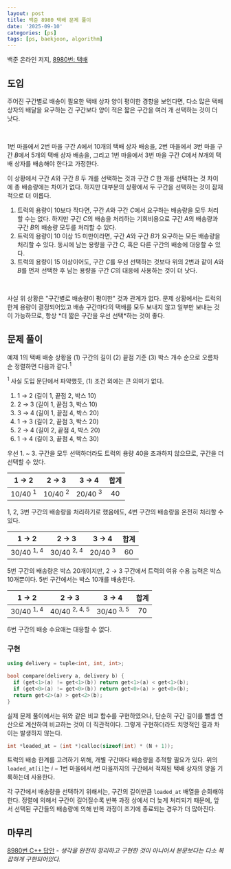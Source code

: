 ```yaml
---
layout: post
title: 백준 8980 택배 문제 풀이
date: '2025-09-10'
categories: [ps]
tags: [ps, baekjoon, algorithm]
---
```


백준 온라인 저지, [8980번: 택배](https://www.acmicpc.net/problem/8980)

## 도입

주어진 구간별로 배송이 필요한 택배 상자 양이 평이한 경향을 보인다면, 다소 많은 택배 상자의 배달을 요구하는 긴 구간보다 양이 적은 짧은 구간을 여러 개 선택하는 것이 더 낫다.  

<br />

1번 마을에서 2번 마을 구간 $A$에서 10개의 택배 상자 배송을, 2번 마을에서 3번 마을 구간 $B$에서 5개의 택배 상자 배송을, 그리고 1번 마을에서 3번 마을 구간 $C$에서 $N$개의 택배 상자를 배송해야 한다고 가정한다.

이 상황에서 구간 $A$와 구간 $B$ 두 개를 선택하는 것과 구간 $C$ 한 개를 선택하는 것 차이에 총 배송량에는 차이가 없다. 하지만 대부분의 상황에서 두 구간을 선택하는 것이 잠재적으로 더 이롭다.

1. 트럭의 용량이 10보다 작다면, 구간 $A$와 구간 $C$에서 요구하는 배송량을 모두 처리할 수는 없다. 하지만 구간 $C$의 배송을 처리하는 기회비용으로 구간 $A$의 배송량과 구간 $B$의 배송량 모두를 처리할 수 있다.
2. 트럭의 용량이 10 이상 15 미만이라면, 구간 $A$와 구간 $B$가 요구하는 모든 배송량을 처리할 수 있다. 동시에 남는 용량을 구간 $C$, 혹은 다른 구간의 배송에 대응할 수 있다.
3. 트럭의 용량이 15 이상이어도, 구간 $C$를 우선 선택하는 것보다 위의 2번과 같이 $A$와 $B$를 먼저 선택한 후 남는 용량을 구간 $C$의 대응에 사용하는 것이 더 낫다.

<br />

사실 위 상황은 "구간별로 배송량이 평이한" 것과 관계가 없다. 문제 상황에서는 트럭의 한계 용량이 결정되어있고 배송 구간마다의 택배를 모두 보내지 않고 일부만 보내는 것이 가능하므로, 항상 \*더 짧은 구간을 우선 선택\*하는 것이 좋다.  

## 문제 풀이

예제 1의 택배 배송 상황을 (1) 구간의 길이 (2) 끝점 기준 (3) 박스 개수 순으로 오름차순 정렬하면 다음과 같다.<sup>1</sup>  

<sup>1</sup> 사실 도입 문단에서 파악했듯, (1) 조건 외에는 큰 의미가 없다.  

1. 1 → 2 (길이 1, 끝점 2, 박스 10)
2. 2 → 3 (길이 1, 끝점 3, 박스 10)
3. 3 → 4 (길이 1, 끝점 4, 박스 20)
4. 1 → 3 (길이 2, 끝점 3, 박스 20)
5. 2 → 4 (길이 2, 끝점 4, 박스 20)
6. 1 → 4 (길이 3, 끝점 4, 박스 30)

우선 1. ~ 3. 구간을 모두 선택하더라도 트럭의 용량 40을 초과하지 않으므로, 구간을 더 선택할 수 있다.  

| 1 → 2 | 2 → 3 | 3 → 4 | 합계 |
| :-: | :-: | :-: | :-: |
| 10/40 <sup>1</sup> | 10/40 <sup>2</sup> | 20/40 <sup>3</sup> | 40 |

1, 2, 3번 구간의 배송량을 처리하기로 했음에도, 4번 구간의 배송량을 온전히 처리할 수 있다.  

| 1 → 2 | 2 → 3 | 3 → 4 | 합계 |
| :-: | :-: | :-: | :-: |
| 30/40 <sup>1, 4</sup> | 30/40 <sup>2, 4</sup> | 20/40 <sup>3</sup> | 60 |

5번 구간의 배송량은 박스 20개이지만, 2 → 3 구간에서 트럭의 여유 수용 능력은 박스 10개뿐이다. 5번 구간에서는 박스 10개를 배송한다.  

| 1 → 2 | 2 → 3 | 3 → 4 | 합계 |
| :-: | :-: | :-: | :-: |
| 30/40 <sup>1, 4</sup> | 40/40 <sup>2, 4, 5</sup> | 30/40 <sup>3, 5</sup> | 70 |

6번 구간의 배송 수요애는 대응할 수 없다.  

### 구현

```cpp
using delivery = tuple<int, int, int>;

bool compare(delivery a, delivery b) {
  if (get<1>(a) != get<1>(b)) return get<1>(a) < get<1>(b);
  if (get<0>(a) != get<0>(b)) return get<0>(a) > get<0>(b);
  return get<2>(a) > get<2>(b);
}
```

실제 문제 풀이에서는 위와 같은 비교 함수를 구현하였으나, 단순히 구간 길이를 뺄셈 연산으로 계산하여 비교하는 것이 더 직관적이다. 그렇게 구현하더라도 치명적인 결과 차이는 발생하지 않는다.  

```cpp
int *loaded_at = (int *)calloc(sizeof(int) * (N + 1));
```

트럭의 배송 한계를 고려하기 위해, 개별 구간마다 배송량을 추적할 필요가 있다. 위의 `loaded_at[i]`는 $i - 1$번 마을에서 $i$번 마을까지의 구간에서 적재된 택배 상자의 양을 기록하는데 사용한다.  

각 구간에서 배송량을 선택하기 위해서는, 구간의 길이만큼 `loaded_at` 배열을 순회해야 한다. 정렬에 의해서 구간이 길어질수록 반복 과정 상에서 더 늦게 처리되기 때문에, 앞서 선택된 구간들의 배송량에 의해 반복 과정이 조기에 종료되는 경우가 더 많아진다.

## 마무리

[8980번 C++ 답안](https://github.com/ShapeLayer/training/blob/main/tasks/online_judge/baekjoon/cpp/8980.cpp) - _생각을 완전히 정리하고 구현한 것이 아니어서 본문보다는 다소 복잡하게 구현되어있다._  
